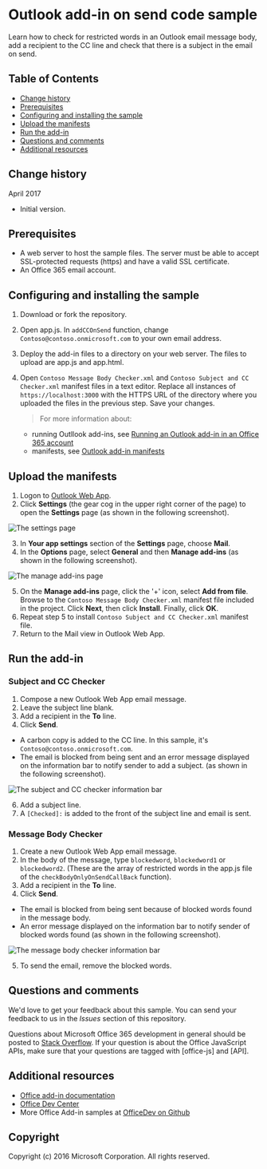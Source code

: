 # Outlook add-in on send code sample

Learn how to check for restricted words in an Outlook email message body, add a recipient to the CC line and check that there is a subject in the email on send.

## Table of Contents
* [Change history](#change-history)
* [Prerequisites](#prerequisites)
* [Configuring and installing the sample](#configure)
* [Upload the manifests](#manifests)
* [Run the add-in](#test-the-add-in)
* [Questions and comments](#questions-and-comments)
* [Additional resources](#additional-resources)

## Change history

April 2017

* Initial version.

## Prerequisites

* A web server to host the sample files. The server must be able to accept SSL-protected requests (https) and have a valid SSL certificate.
* An Office 365 email account.

## Configuring and installing the sample

1. Download or fork the repository.
2. Open app.js. In  `addCCOnSend` function, change `Contoso@contoso.onmicrosoft.com` to your own email address.
2. Deploy the add-in files to a directory on your web server. The files to upload are app.js and app.html.
3. Open `Contoso Message Body Checker.xml` and `Contoso Subject and CC Checker.xml` manifest files in a text editor. Replace all instances of `https://localhost:3000` with the HTTPS URL of the directory where you uploaded the files in the previous step. Save your changes.

   >  For more information about:
   * running Outllook add-ins, see [Running an Outlook add-in in an Office 365 account](https://dev.outlook.com/MailAppsGettingStarted/GetStarted)
   * manifests, see [Outlook add-in manifests](https://dev.office.com/docs/add-ins/outlook/manifests/manifests)

## Upload the manifests

1. Logon to [Outlook Web App](https://outlook.office365.com).
2. Click **Settings** (the gear cog in the upper right corner of the page) to open the **Settings** page (as shown in the following screenshot).

  ![The settings page](./readme-images/block-on-send-settings.png)

3. In **Your app settings** section of the **Settings** page, choose **Mail**.
4. In the **Options** page, select **General** and then **Manage add-ins** (as shown in the following screenshot).

 ![The manage add-ins page](./readme-images/block-on-send-manage-addins.png)

5. On the **Manage add-ins** page, click the '+' icon, select **Add from file**. Browse to the `Contoso Message Body Checker.xml` manifest file included in the project. Click **Next**, then click **Install**. Finally, click **OK**.
6. Repeat step 5 to install `Contoso Subject and CC Checker.xml` manifest file.
7. Return to the Mail view in Outlook Web App.


## Run the add-in

### Subject and CC Checker

1. Compose a new Outlook Web App email message. 
2. Leave the subject line blank.
3. Add a recipient in the **To** line. 
4. Click **Send**. 

* A carbon copy is added to the CC line.  In this sample, it's `Contoso@contoso.onmicrosoft.com`.
* The email is blocked from being sent and an error message displayed on the information bar to notify sender to add a subject. (as shown in the following screenshot).  

 ![The subject and CC checker information bar](./readme-images/block-on-send-subject-cc-inforbar.png) 

6. Add a subject line.
7. A `[Checked]:` is added to the front of the subject line and email is sent.

### Message Body Checker

1. Create a new Outlook Web App email message. 
2. In the body of the message, type `blockedword`, `blockedword1`  or `blockedword2`.  (These are the array of restricted words in the app.js file of the `checkBodyOnlyOnSendCallBack` function).
3. Add a recipient in the **To** line. 
5. Click **Send**.  

* The email is blocked from being sent because of blocked words found in the message body.  
* An error message displayed on the information bar to notify sender of blocked words found (as shown in the following screenshot).  

 ![The message body checker information bar](./readme-images/block-on-send-body.png)

5. To send the email, remove the blocked words.

## Questions and comments

We'd love to get your feedback about this sample. You can send your feedback to us in the *Issues* section of this repository.

Questions about Microsoft Office 365 development in general should be posted to [Stack Overflow](http://stackoverflow.com/questions/tagged/office-js+API). If your question is about the Office JavaScript APIs, make sure that your questions are tagged with [office-js] and [API].

## Additional resources

* [Office add-in documentation](https://msdn.microsoft.com/en-us/library/office/jj220060.aspx)
* [Office Dev Center](http://dev.office.com/)
* More Office Add-in samples at [OfficeDev on Github](https://github.com/officedev)

## Copyright
Copyright (c) 2016 Microsoft Corporation. All rights reserved.

